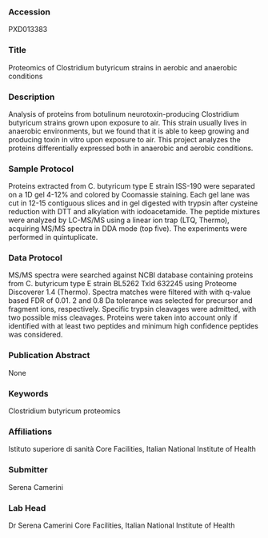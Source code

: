 ### Accession
PXD013383

### Title
Proteomics of Clostridium butyricum strains in aerobic and anaerobic conditions

### Description
Analysis of proteins from botulinum neurotoxin-producing Clostridium butyricum strains grown upon exposure to air. This strain usually lives in anaerobic environments, but we found that it is able to keep growing and producing toxin in vitro upon exposure to air. This project analyzes the proteins differentially expressed both in anaerobic and aerobic conditions.

### Sample Protocol
Proteins  extracted from C. butyricum type E strain ISS-190 were separated on a 1D gel 4-12% and colored by Coomassie staining. Each gel lane was cut in 12-15 contiguous slices and in gel  digested with trypsin after cysteine reduction with DTT and alkylation with iodoacetamide. The peptide mixtures were analyzed by LC-MS/MS  using a linear ion trap (LTQ, Thermo), acquiring MS/MS spectra in DDA mode (top five). The experiments were performed in quintuplicate.

### Data Protocol
MS/MS spectra were searched against  NCBI database containing proteins from C. butyricum type E strain BL5262 TxId 632245 using Proteome Discoverer 1.4 (Thermo). Spectra matches were filtered with with q-value based FDR of 0.01. 2 and 0.8 Da tolerance was selected for precursor and fragment ions, respectively. Specific trypsin cleavages were admitted, with two possible miss cleavages. Proteins were taken into account only if  identified with at least two peptides and minimum high  confidence peptides was considered.

### Publication Abstract
None

### Keywords
Clostridium butyricum proteomics

### Affiliations
Istituto superiore di sanità
Core Facilities, Italian National Institute of Health

### Submitter
Serena Camerini

### Lab Head
Dr Serena Camerini
Core Facilities, Italian National Institute of Health


